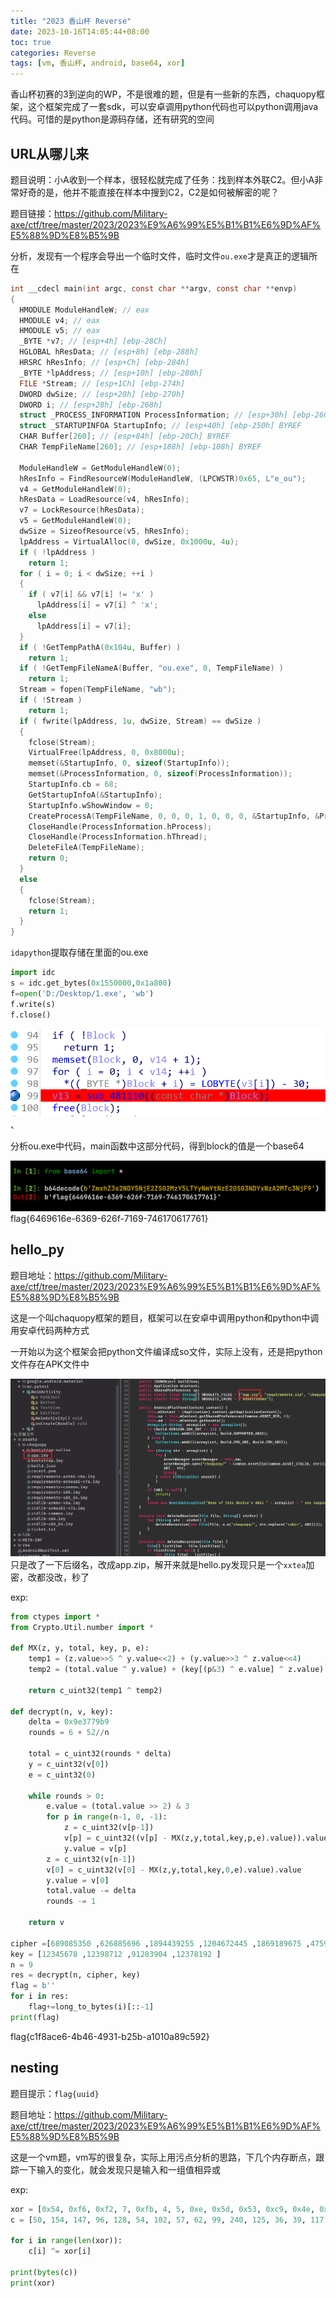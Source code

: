```yaml
---
title: "2023 香山杯 Reverse"
date: 2023-10-16T14:05:44+08:00
toc: true
categories: Reverse
tags: [vm, 香山杯, android, base64, xor]
---
```


香山杯初赛的3到逆向的WP，不是很难的题，但是有一些新的东西，chaquopy框架，这个框架完成了一套sdk，可以安卓调用python代码也可以python调用java代码。可惜的是python是源码存储，还有研究的空间

<!--more-->

## URL从哪儿来

题目说明：小A收到一个样本，很轻松就完成了任务：找到样本外联C2。但小A非常好奇的是，他并不能直接在样本中搜到C2，C2是如何被解密的呢？

题目链接：https://github.com/Military-axe/ctf/tree/master/2023/2023%E9%A6%99%E5%B1%B1%E6%9D%AF%E5%88%9D%E8%B5%9B

分析，发现有一个程序会导出一个临时文件，临时文件`ou.exe`才是真正的逻辑所在

```c
int __cdecl main(int argc, const char **argv, const char **envp)
{
  HMODULE ModuleHandleW; // eax
  HMODULE v4; // eax
  HMODULE v5; // eax
  _BYTE *v7; // [esp+4h] [ebp-28Ch]
  HGLOBAL hResData; // [esp+8h] [ebp-288h]
  HRSRC hResInfo; // [esp+Ch] [ebp-284h]
  _BYTE *lpAddress; // [esp+10h] [ebp-280h]
  FILE *Stream; // [esp+1Ch] [ebp-274h]
  DWORD dwSize; // [esp+20h] [ebp-270h]
  DWORD i; // [esp+28h] [ebp-268h]
  struct _PROCESS_INFORMATION ProcessInformation; // [esp+30h] [ebp-260h] BYREF
  struct _STARTUPINFOA StartupInfo; // [esp+40h] [ebp-250h] BYREF
  CHAR Buffer[260]; // [esp+84h] [ebp-20Ch] BYREF
  CHAR TempFileName[260]; // [esp+188h] [ebp-108h] BYREF

  ModuleHandleW = GetModuleHandleW(0);
  hResInfo = FindResourceW(ModuleHandleW, (LPCWSTR)0x65, L"e_ou");
  v4 = GetModuleHandleW(0);
  hResData = LoadResource(v4, hResInfo);
  v7 = LockResource(hResData);
  v5 = GetModuleHandleW(0);
  dwSize = SizeofResource(v5, hResInfo);
  lpAddress = VirtualAlloc(0, dwSize, 0x1000u, 4u);
  if ( !lpAddress )
    return 1;
  for ( i = 0; i < dwSize; ++i )
  {
    if ( v7[i] && v7[i] != 'x' )
      lpAddress[i] = v7[i] ^ 'x';
    else
      lpAddress[i] = v7[i];
  }
  if ( !GetTempPathA(0x104u, Buffer) )
    return 1;
  if ( !GetTempFileNameA(Buffer, "ou.exe", 0, TempFileName) )
    return 1;
  Stream = fopen(TempFileName, "wb");
  if ( !Stream )
    return 1;
  if ( fwrite(lpAddress, 1u, dwSize, Stream) == dwSize )
  {
    fclose(Stream);
    VirtualFree(lpAddress, 0, 0x8000u);
    memset(&StartupInfo, 0, sizeof(StartupInfo));
    memset(&ProcessInformation, 0, sizeof(ProcessInformation));
    StartupInfo.cb = 68;
    GetStartupInfoA(&StartupInfo);
    StartupInfo.wShowWindow = 0;
    CreateProcessA(TempFileName, 0, 0, 0, 1, 0, 0, 0, &StartupInfo, &ProcessInformation);
    CloseHandle(ProcessInformation.hProcess);
    CloseHandle(ProcessInformation.hThread);
    DeleteFileA(TempFileName);
    return 0;
  }
  else
  {
    fclose(Stream);
    return 1;
  }
}
```

`idapython`提取存储在里面的ou.exe

```python
import idc 
s = idc.get_bytes(0x1550000,0x1a800) 
f=open('D:/Desktop/1.exe', 'wb') 
f.write(s) 
f.close()
```

![img](https://raw.githubusercontent.com/Military-axe/imgtable/main/202310161345760.png)、

分析ou.exe中代码，main函数中这部分代码，得到block的值是一个base64

![img](https://raw.githubusercontent.com/Military-axe/imgtable/main/202310161346427.png)flag{6469616e-6369-626f-7169-746170617761}

## hello_py

题目地址：https://github.com/Military-axe/ctf/tree/master/2023/2023%E9%A6%99%E5%B1%B1%E6%9D%AF%E5%88%9D%E8%B5%9B

这是一个叫chaquopy框架的题目，框架可以在安卓中调用python和python中调用安卓代码两种方式

一开始以为这个框架会把python文件编译成so文件，实际上没有，还是把python文件存在APK文件中

![img](https://raw.githubusercontent.com/Military-axe/imgtable/main/202310161346581.png)只是改了一下后缀名，改成app.zip，解开来就是hello.py发现只是一个`xxtea`加密，改都没改，秒了

 exp:

```python
from ctypes import *
from Crypto.Util.number import *

def MX(z, y, total, key, p, e):
    temp1 = (z.value>>5 ^ y.value<<2) + (y.value>>3 ^ z.value<<4)
    temp2 = (total.value ^ y.value) + (key[(p&3) ^ e.value] ^ z.value)
    
    return c_uint32(temp1 ^ temp2)

def decrypt(n, v, key):
    delta = 0x9e3779b9
    rounds = 6 + 52//n 
    
    total = c_uint32(rounds * delta)
    y = c_uint32(v[0])
    e = c_uint32(0)

    while rounds > 0:
        e.value = (total.value >> 2) & 3
        for p in range(n-1, 0, -1):
            z = c_uint32(v[p-1])
            v[p] = c_uint32((v[p] - MX(z,y,total,key,p,e).value)).value
            y.value = v[p]
        z = c_uint32(v[n-1])  
        v[0] = c_uint32(v[0] - MX(z,y,total,key,0,e).value).value
        y.value = v[0]  
        total.value -= delta
        rounds -= 1

    return v 

cipher =[689085350 ,626885696 ,1894439255 ,1204672445 ,1869189675 ,475967424 ,1932042439 ,1280104741 ,2808893494 ]
key = [12345678 ,12398712 ,91283904 ,12378192 ]
n = 9
res = decrypt(n, cipher, key)
flag = b''
for i in res:
    flag+=long_to_bytes(i)[::-1]
print(flag)
```

flag{c1f8ace6-4b46-4931-b25b-a1010a89c592}

## nesting

题目提示：`flag{uuid}`

题目地址：https://github.com/Military-axe/ctf/tree/master/2023/2023%E9%A6%99%E5%B1%B1%E6%9D%AF%E5%88%9D%E8%B5%9B

这是一个vm题，vm写的很复杂，实际上用污点分析的思路，下几个内存断点，跟踪一下输入的变化，就会发现只是输入和一组值相异或

exp:

```python
xor = [0x54, 0xf6, 0xf2, 7, 0xfb, 4, 5, 0xe, 0x5d, 0x53, 0xc9, 0x4e, 0x46, 0xa, 0x13, 0x1, 0x3, 0x38, 0xa0, 0xbb, 0xc7, 0x44, 0xfa, 0xbc, 0x3, 0x44, 0x2c, 0x9a, 0x6d, 0x98, 0x35, 0x4f, 0x4a, 0x10, 0xc4, 0x17, 0x9, 0x61, 0x6, 0xe1, 0x8d, 0x75]
c = [50, 154, 147, 96, 128, 54, 102, 57, 62, 99, 240, 125, 36, 39, 117, 55, 55, 0, 141, 138, 246, 33, 158, 145, 98, 115, 29, 172, 64, 175, 5, 126, 43, 114, 252, 116, 104, 0, 103, 135, 232, 8]

for i in range(len(xor)):
    c[i] ^= xor[i]

print(bytes(c))
print(xor)
```
